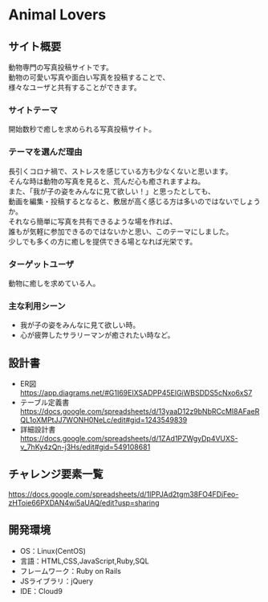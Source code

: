 # Animal Lovers

## サイト概要
動物専門の写真投稿サイトです。  
動物の可愛い写真や面白い写真を投稿することで、  
様々なユーザと共有することができます。

### サイトテーマ
開始数秒で癒しを求められる写真投稿サイト。

### テーマを選んだ理由
長引くコロナ禍で、ストレスを感じている方も少なくないと思います。  
そんな時は動物の写真を見ると、荒んだ心も癒されますよね。  
また、「我が子の姿をみんなに見て欲しい！」と思ったとしても、  
動画を編集・投稿するとなると、敷居が高く感じる方は多いのではないでしょうか。  
それなら簡単に写真を共有できるような場を作れば、  
誰もが気軽に参加できるのではないかと思い、このテーマにしました。  
少しでも多くの方に癒しを提供できる場となれば光栄です。

### ターゲットユーザ
動物に癒しを求めている人。

### 主な利用シーン
- 我が子の姿をみんなに見て欲しい時。  
- 心が疲弊したサラリーマンが癒されたい時など。

## 設計書
- ER図  
https://app.diagrams.net/#G1I69EIXSADPP45ElGiWBSDDS5cNxo6xS7
- テーブル定義書
　https://docs.google.com/spreadsheets/d/13yaaD12z9bNbRCcMI8AFaeRQL1oXMPtJJ7WONH0NeLc/edit#gid=1243549839
- 詳細設計書  
https://docs.google.com/spreadsheets/d/1ZAd1PZWgyDp4VUXS-v_7hKy4zQn-j3Hs/edit#gid=549108681

## チャレンジ要素一覧
https://docs.google.com/spreadsheets/d/1IPPJAd2tgm38FO4FDjFeo-zHToie66PXDAN4wi5aUAQ/edit?usp=sharing

## 開発環境
- OS：Linux(CentOS)
- 言語：HTML,CSS,JavaScript,Ruby,SQL
- フレームワーク：Ruby on Rails
- JSライブラリ：jQuery
- IDE：Cloud9
